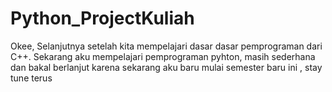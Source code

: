 # Python_ProjectKuliah
Okee, Selanjutnya setelah kita mempelajari dasar dasar pemprograman dari C++. Sekarang aku mempelajari pemprograman pyhton, masih sederhana dan bakal berlanjut karena sekarang aku baru mulai semester baru ini , stay tune terus
